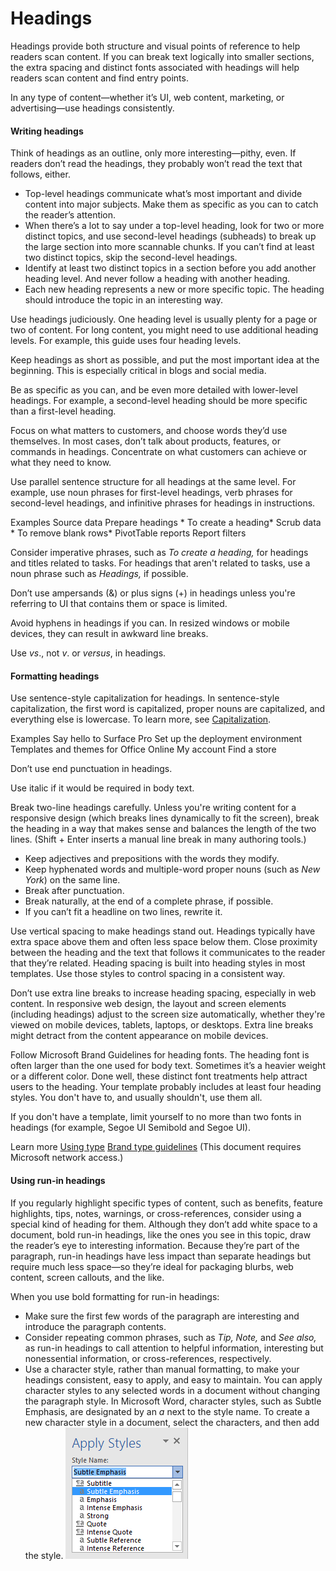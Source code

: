 ﻿# Headings

Headings provide both structure and visual points of reference to help readers scan content. If
you can break text logically into smaller sections, the extra
spacing and distinct fonts associated with headings
will help readers scan content and find entry points.

In any type of content—whether it’s UI, web content, marketing, or advertising—use headings consistently. 

#### Writing headings

Think of headings as an outline, only more interesting—pithy, even. If readers don’t read the headings, they probably won’t read the text that follows, either. 

  - Top-level
    headings communicate what’s most important and divide content into
    major subjects. Make them as specific as you can to catch the
    reader’s attention.
  - When
    there’s a lot to say under a top-level heading, look for two or
    more distinct topics, and use second-level headings (subheads) to
    break up the large section into more scannable chunks. If you can’t find
    at least two distinct topics, skip the second-level headings.
  - Identify
    at least two distinct topics in a section before you add another
    heading level. And never follow a heading with another
    heading. 
  - Each new heading represents a new or more specific topic. The heading should introduce the topic in an interesting way.

Use headings judiciously. One heading level is usually plenty for a page or two of content. For long content, you might need to use additional heading levels. For example, this guide uses four heading levels.

Keep headings as short as possible, and put the most important idea at the beginning. This is especially critical in blogs and social media.

Be as specific as you can, and
be even more detailed with lower-level headings. For example, a
second-level heading should be more specific than a first-level
heading.

Focus on what matters to customers, and
choose words they’d use themselves. In most cases, don’t talk
about products, features, or commands in headings. Concentrate
on what customers can achieve or what they need to know.

Use parallel sentence structure for all
headings at the same level. For example, use noun phrases for
first-level headings, verb phrases for second-level headings, and
infinitive phrases for headings in instructions. 

Examples
Source data
 Prepare headings  *
 To create a heading* 
 Scrub data  *
 To remove blank rows* 
PivotTable reports 
Report filters

Consider imperative phrases, such as *To create a heading,* for headings and titles related to tasks. For headings that aren't related to tasks, use a noun phrase such as *Headings,* if possible. 

Don’t use ampersands (&) or plus signs (+) in headings unless you're referring to UI that contains them or space is limited. 

Avoid hyphens in headings if you can. In resized windows or mobile devices, they can result in awkward line breaks.

Use *vs*., not *v*. or *versus*, in headings.

#### Formatting headings

Use sentence-style capitalization for headings. In
sentence-style capitalization, the first word is capitalized,
proper nouns are capitalized, and everything else is lowercase. To learn
more, see [Capitalization](/style-guide/capitalization).

Examples
Say hello to Surface Pro 
Set up the deployment environment 
Templates and themes for Office Online
My account
Find a store

Don’t use end punctuation in headings.

Use italic if it would be required in body text.

Break two-line headings carefully.
Unless you're writing content for a responsive design (which
breaks lines dynamically to fit the screen), break the heading in a way
that makes sense and balances the length of the two lines. (Shift +
Enter inserts a manual line break in many authoring tools.)

  - Keep adjectives and prepositions with the words they modify.
  - Keep hyphenated words and multiple-word proper nouns (such as *New York*) on the same line.
  - Break after punctuation.
  - Break naturally, at the end of a complete phrase, if possible. 
  - If you can’t fit a headline on two lines, rewrite it.

Use vertical spacing to make headings stand out. Headings
typically have extra space above them and often less space below
them. Close proximity between the heading and the text that
follows it communicates to the reader that they’re related. Heading
spacing is built into heading styles in most templates. Use those
styles to control spacing in a consistent way. 

Don’t use extra line breaks to increase heading spacing, especially in web content. In responsive
web design, the layout and screen elements (including headings) adjust
to the screen size automatically, whether they're viewed on mobile
devices, tablets, laptops, or desktops. Extra line breaks might detract
from the content appearance on mobile devices. 

Follow Microsoft Brand Guidelines for heading fonts. The
heading font is often larger than the one used for body text. Sometimes
it’s a heavier weight or a different color. Done well, these
distinct font treatments help attract users to the heading. Your
template probably includes at least four heading styles. You don't
have to, and usually shouldn't, use them all. 

If you don't have a template, limit yourself to no more than two fonts in headings (for example, Segoe UI Semibold and Segoe UI).

Learn more
[Using type](/style-guide/text-formatting/using-type/)
[Brand type guidelines](https://microsoft.sharepoint.com/teams/BrandCentral/Guidelines/Microsoft_type_guidelines.pdf "Type guidelines on Brand Central") (This document requires Microsoft network access.)

#### Using run-in headings

If
you regularly highlight specific types of content, such as
benefits, feature highlights, tips, notes, warnings, or
cross-references, consider using a special kind of heading
for them. Although they don’t add white space to a document, bold run-in headings,
like the ones you see in this topic, draw the reader’s eye to
interesting information. Because they’re part of the paragraph,
run-in headings have less impact than separate headings but
require much less space—so they’re ideal for packaging blurbs, web content, screen callouts, and the like. 

When you use bold formatting for run-in headings:

  - Make sure the first few words of the paragraph are interesting and introduce the paragraph contents. 
  - Consider repeating common phrases, such as *Tip, Note,* and *See also,* as
    run-in headings to call attention to helpful information,
    interesting but nonessential information, or
    cross-references, respectively.
  - Use
    a character style, rather than manual formatting, to make your
    headings consistent, easy to apply, and easy to maintain. You can
    apply character
    styles to any selected words in a document without changing the
    paragraph style. In Microsoft Word, character styles, such as Subtle Emphasis, are designated by an *a*
    next to the style name. To create a new character style in a
    document, select the characters, and then add the style.
    ![](media/headings/190123509.png)
